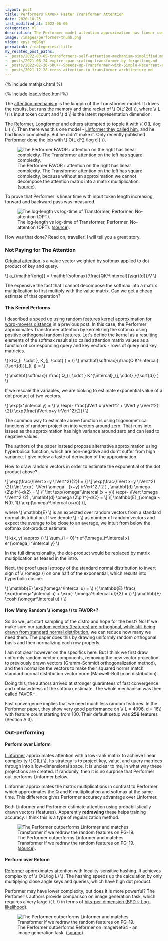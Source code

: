 ```yaml
---
layout: post
title: Performers FAVOR+ Faster Transformer Attention
date: 2020-10-25
last_modified_at: 2022-06-06
categories: ml
description: The Performer model attention approximation has linear complexity in contrast to square and outperforms Linformer.
image: /images/performer-thumb.png
video: xpys_xqB6qY
permalink: /:categories/:title
my_related_post_paths:
- _posts/2022-03-05-transformers-self-attention-mechanism-simplified.md
- _posts/2021-08-24-expire-span-scaling-transformer-by-forgetting.md
- _posts/2022-02-26-SRU++-Speeds-Up-Transformer-with-Simple-Recurrent-Unit-RNN.md
- _posts/2021-12-28-cross-attention-in-transformer-architecture.md
---
```




{% include mathjax.html %}

{% include load_video.html %}

The [attention mechanism](/ml/transformers-self-attention-mechanism-simplified) is the kingpin of the Transformer model. It drives the results, but runs the memory and time racket of \\( O(L^2d) \\), where \\( L \\) is input token count and \\( d \\) is the latent representation dimension.

[The Reformer](https://ai.googleblog.com/2020/01/reformer-efficient-transformer.html), [Longformer](https://arxiv.org/abs/2004.05150) and others attempted to topple it with \\( O(L \log L ) \\).
Then there was this one model - [Linformer they called him](https://arxiv.org/abs/2006.04768), and he had linear complexity. But he didn't make it.
Only recently published [Performer](https://ai.googleblog.com/2020/10/rethinking-attention-with-performers.html) done the job with \\( O(L d^2 \log d ) \\).

<figure class="figure">
    <img
        class="figure-img img-fluid rounded lazyload"
        alt="The Performer FAVOR+ attention on the right has linear complexity. The Transformer attention on the left has square complexity."
        data-src="/images/performer-attention-complexity.jpg">
    <figcaption class="figure-caption">The Performer FAVOR+ attention on the right has linear complexity. The Transformer attention on the left has square complexity, because without an approximation we cannot decompose the attention matrix into a matrix multiplication. (<a href="https://ai.googleblog.com/2020/01/reformer-efficient-transformer.html">source</a>).</figcaption>
</figure>

To prove that Performer is linear time with input token length increasing, forward and backward pass was measured. 

<figure class="figure">
    <img
        class="figure-img img-fluid rounded lazyload"
        alt="The log-length vs log-time of Transformer, Performer, No-attention (OPT)."
        data-src="/images/performer-time.png">
    <figcaption class="figure-caption">The log-length vs log-time of Transformer, Performer, No-attention (OPT). (<a href="https://ai.googleblog.com/2020/01/reformer-efficient-transformer.html">source</a>).</figcaption>
</figure>


How was that done? Read on, traveller! I will tell you a great story. 



### Not Paying for The Attention

[Original attention](/ml/transformers-self-attention-mechanism-simplified) is a value vector weighted by softmax applied to dot product of key and query.

\\( a_{\mathbf{orig}} = \mathbf{softmax}(\frac{QK^\intercal}{\sqrt{d}})V \\)

The expensive the fact that I cannot decompose the softmax into a matrix multiplication to first multiply with the value matrix. Can we get a cheap estimate of that operation?


#### This Kernel Performs
I described [a speed up using random features kernel approximation for word-movers distance](/ml/Word-Movers-Embedding-Cheap-WMD-For-Documents) in a previous post.
In this case, the Performer approximates Transformer attention by kernelizing the softmax using positive orthogonal random features.
Let's define the kernel as a resulting elements of the softmax result also called attention matrix values as a function of corresponding query and key vectors - rows of query and key matricies.

\\( k(Q_{i, \cdot }, K_{j, \cdot} ) = \\)
\\( \mathbf{softmax}(\frac{Q K^\intercal}{\sqrt{d}})_{i, j} =  \\)

\\( \mathbf{softmax}( \frac{ Q_{i, \cdot } K^{\intercal}_{j, \cdot} }{\sqrt{d}} ) \\)

If we rescale the variables, we are looking to estimate exponential value of a dot product of two vectors.

\\( \exp(x^\intercal y) = \\)
\\( \exp(- \frac{\lVert x \rVert^2 + \lVert y \rVert^2}{2}) \exp(\frac{\lVert x+y \rVert^2}{2}) \\)

The common way to estimate above function is using trigonometrical functions of random projection into vectors around zero.
That runs into issues as the approximation has high variance around zero and can lead to negative values.

The authors of the paper instead propose alternative approximation using hyperbolical function, which are non-negative and don't suffer from high variance. 
I give below a taste of derivation of the approximation.

How to draw random vectors in order to estimate the exponential of the dot product above?

\\[ \exp(\frac{\lVert x+y \rVert^2}{2}) = \\]
\\[ \exp(\frac{\lVert x+y \rVert^2}{2}) \int \exp(- \lVert \omega - (x+y) \rVert^2 / 2 ) \, \mathbf{d} \omega (2\pi)^{-d/2} = \\]
\\[ \int \exp(\omega^\intercal (x + y)) \exp(- \lVert \omega \rVert^2 /2) \, \mathbf{d} \omega (2\pi)^{-d/2} = \\]
\\[ \mathbb{E}_{\omega \~ N(0, 1)} \exp(\omega^\intercal (x+y)) \\],

where \\( \mathbb{E} \\) is an expected over random vectors from a standard normal distribution.
If we denote \\( r \\) as number of random vectors and expect the average to be close to an average,
we intuit from below the softmax dot-product estimate.

\\( k(x, y) \approx \\)
\\( \sum_{i = 0}^r e^{\omega_i^\intercal x} e^{\omega_i^\intercal y} \\)

In the full dimensionality, the dot-product would be replaced by matrix multiplication as teased in the intro.

Next, the proof uses isotropy of the standard normal distribution to invert sign of \\( \omega \\) on one half of the exponential,
which results into hyperbolic cosine.

\\( \mathbb{E} \exp(\omega^\intercal u)  = \\)
\\( \mathbb{E} \frac{ \exp(\omega^\intercal u) + \exp(- \omega^\intercal u)}{2} = \\)
\\( \mathbb{E} \cosh (\omega^\intercal u) \ \\)

#### How Many Random \\( \omega \\) to FAVOR+?

So do we just start sampling of the distro and hope for the best? No!
If we make sure our [random vectors (features) are orthogonal, while still being drawn from standard normal distribution](https://arxiv.org/pdf/1703.00864.pdf),
we can reduce how many we need them.
The paper does this by drawing uniformly random orthogonal basis and then normalizing each row properly.

I am not clear however on the specifics here.
But I think we first draw uniformly random vector components,
removing the new vector projection to previously drawn vectors (Gramm-Schmidt orthogonalization method),
and then normalize the vectors to make their squared norms match standard normal distribution vector norm (Maxwell-Boltzman distribution).

Doing this, the authors arrived at stronger guarantees of fast convergence and unbiasedness of the softmax estimate.
The whole mechanism was then called FAVOR+.

Fast convergence implies that we need much less random features.
In the Performer paper, they show very good performance on \\( L = 4096, d = 16\\) with feature count starting from 100. 
Their default setup was **256** features (Section A.3).


### Out-performing

#### Perform over Linform

[Linformer](https://arxiv.org/abs/2006.04768) approximates attention with a low-rank matrix to achieve linear complexity \\( O(L) \\).
Its strategy is to project key, value, and query matrices through into a low-dimensional space.
It is unclear to me, in what way these projections are created.
If randomly, then it is no surprise that Performer out-performs Linformer below.

Linformer approximates the matrix multiplications in contrast to Performer which approximates the Q and K multiplication and softmax at the same time.
This difference gives Performer accuracy advantage over Linformer.

Both Linformer and Performer estimate attention using probabilistically drawn vectors (features).
Apparently **redrawing** these helps training accuracy.
I think this is a type of regularization method.

<figure class="figure">
    <img
        class="figure-img img-fluid rounded lazyload"
        alt="The Performer outperforms Linformer and matches Transformer if we redraw the random features on PG-19."
        data-src="/images/performer-linformer-transformer.png">
    <figcaption class="figure-caption">
        The Performer outperforms Linformer and matches Transformer if we redraw the random features on PG-19.
        (<a href="https://arxiv.org/pdf/2009.14794.pdf">source</a>).
    </figcaption>
</figure>


#### Perform over Reform

[Reformer](https://openreview.net/pdf?id=rkgNKkHtvB) approximates attention with locality-sensitive hashing.
It achieves complexity of \\( O(L\log L) \\).
The hashing speeds up the calculation by only multiplying close angle keys and queries, which have high dot product.

Performer may have lower complexity, but does it is more powerful?
The Perfomer's authors provide comparison on image generation task, which requires a very large \\( L \\) in terms of [bits-per-dimension (BPD ~ Log-likelihood)](https://arxiv.org/pdf/1511.01844.pdf).

<figure class="figure">
    <img
        class="figure-img img-fluid rounded lazyload"
        alt="The Performer outperforms Linformer and matches Transformer if we redraw the random features on PG-19."
        data-src="/images/performer-vs-reformer-imagenet.png">
    <figcaption class="figure-caption">
        The Performer outperforms Reformer on ImageNet64 - an image generation task.
        (<a href="https://arxiv.org/pdf/2009.14794.pdf">source</a>).
    </figcaption>
</figure>

